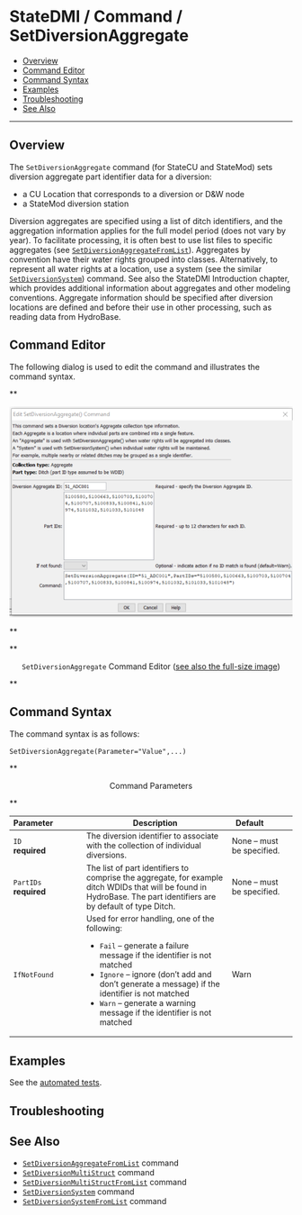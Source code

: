 # StateDMI / Command / SetDiversionAggregate #

* [Overview](#overview)
* [Command Editor](#command-editor)
* [Command Syntax](#command-syntax)
* [Examples](#examples)
* [Troubleshooting](#troubleshooting)
* [See Also](#see-also)

-------------------------

## Overview ##

The `SetDiversionAggregate` command (for StateCU and StateMod)
sets diversion aggregate part identifier data for a diversion:

* a CU Location that corresponds to a diversion or D&W node
* a StateMod diversion station

Diversion aggregates are specified using a list of ditch identifiers,
and the aggregation information applies for the full model period (does not vary by year).
To facilitate processing, it is often best to use list files to specific aggregates
(see [`SetDiversionAggregateFromList`](../SetDiversionAggregateFromList/SetDiversionAggregateFromList.md)).
Aggregates by convention have their water rights grouped into classes.
Alternatively, to represent all water rights at a location, use a system
(see the similar [`SetDiversionSystem`](../SetDiversionSystem/SetDiversionSystem.md)) command.
See also the StateDMI Introduction chapter,
which provides additional information about aggregates and other modeling conventions.
Aggregate information should be specified after diversion locations are
defined and before their use in other processing, such as reading data from HydroBase.

## Command Editor ##

The following dialog is used to edit the command and illustrates the command syntax.

**<p style="text-align: center;">
![SetDiversionAggregate](SetDiversionAggregate.png)
</p>**

**<p style="text-align: center;">
`SetDiversionAggregate` Command Editor (<a href="../SetDiversionAggregate.png">see also the full-size image</a>)
</p>**

## Command Syntax ##

The command syntax is as follows:

```text
SetDiversionAggregate(Parameter="Value",...)
```
**<p style="text-align: center;">
Command Parameters
</p>**

| **Parameter**&nbsp;&nbsp;&nbsp;&nbsp;&nbsp;&nbsp;&nbsp;&nbsp;&nbsp;&nbsp;&nbsp;&nbsp; | **Description** | **Default**&nbsp;&nbsp;&nbsp;&nbsp;&nbsp;&nbsp;&nbsp;&nbsp;&nbsp;&nbsp; |
| --------------|-----------------|----------------- |
|`ID`<br>**required** | The diversion identifier to associate with the collection of individual diversions. | None – must be specified. |
|`PartIDs`<br>**required** | The list of part identifiers to comprise the aggregate, for example ditch WDIDs that will be found in HydroBase.  The part identifiers are by default of type Ditch. | None – must be specified. |
|`IfNotFound` | Used for error handling, one of the following:<ul><li>`Fail` – generate a failure message if the identifier is not matched</li><li>`Ignore` – ignore (don’t add and don’t generate a message) if the identifier is not matched</li><li>`Warn` – generate a warning message if the identifier is not matched</li></ul>| Warn |

## Examples ##

See the [automated tests](https://github.com/OpenCDSS/cdss-app-statedmi-test/tree/master/test/regression/commands/SetDiversionAggregate).

## Troubleshooting ##

## See Also ##

* [`SetDiversionAggregateFromList`](../SetDiversionAggregateFromList/SetDiversionAggregateFromList.md) command
* [`SetDiversionMultiStruct`](../SetDiversionMultiStruct/SetDiversionMultiStruct.md) command
* [`SetDiversionMultiStructFromList`](../SetDiversionMultiStructFromList/SetDiversionMultiStructFromList.md) command
* [`SetDiversionSystem`](../SetDiversionSystem/SetDiversionSystem.md) command
* [`SetDiversionSystemFromList`](../SetDiversionSystemFromList/SetDiversionSystemFromList.md) command
